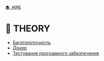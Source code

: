 ﻿[`🏠 HOME`](../README.md)

# 📘 THEORY

- [Багатопоточність](./Multithreading/README.md)  
- [Докер](./Docker/README.md)
- [Тестування програмного забезпечення](./AppTesting/README.md)